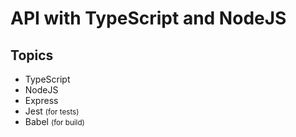 # API with TypeScript and NodeJS

## Topics

-   TypeScript
-   NodeJS
-   Express
-   Jest <small>(for tests)</small>
-   Babel <small>(for build)</small>
